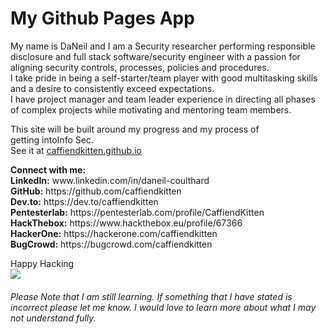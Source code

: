 # My Github Pages App




My name is DaNeil and I am a Security researcher performing responsible disclosure and full stack software/security engineer with a passion for aligning security controls, processes, policies and procedures.<br />
I take pride in being a self-starter/team player with good multitasking skills and a desire to consistently exceed expectations. <br />
I have project manager and team leader experience in directing all phases of complex projects while motivating and mentoring team members.

This site will be built around my progress and my process of <br /> getting intoInfo Sec.<br /> 
See it at <a href="https://caffiendkitten.github.io">caffiendkitten.github.io</a> </p>

<p><b>Connect with me:</b><br />
<b>LinkedIn:</b>  www.linkedin.com/in/daneil-coulthard<br />
<b>GitHub:</b> https://github.com/caffiendkitten<br />
<b>Dev.to:</b> https://dev.to/caffiendkitten<br />
<b>Pentesterlab:</b> https://pentesterlab.com/profile/CaffiendKitten<br />
<b>HackThebox:</b> https://www.hackthebox.eu/profile/67366<br />
<b>HackerOne:</b> https://hackerone.com/caffiendkitten<br />
<b>BugCrowd:</b> https://bugcrowd.com/caffiendkitten<br />


Happy Hacking<br />
![](https://media.giphy.com/media/l3vRmVv5P01I5NDAA/giphy.gif)


###### Please Note that I am still learning. If something that I have stated is incorrect please let me know. I would love to learn more about what I may not understand fully.